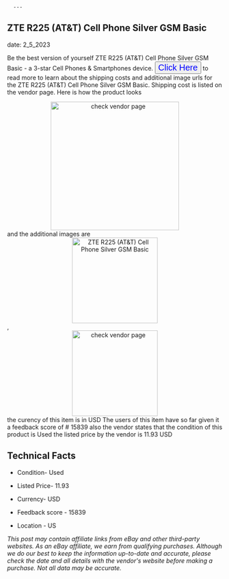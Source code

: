 
      ---
      

 ## ZTE R225 (AT&T) Cell Phone Silver GSM Basic 

 

      

date: 2_5_2023
     

     
      

Be the best version of yourself ZTE R225 (AT&T) Cell Phone Silver GSM Basic - a 3-star Cell Phones & Smartphones device. <button style="font-size:20px;color:blue" onclick="window.location.href = 'https://www.ebay.com/itm/134172514498?hash=item1f3d4e18c2%3Ag%3Ar5gAAOSwdoFi6WG1&mkevt=1&mkcid=1&mkrid=711-53200-19255-0&campid=%253CePNCampaignId%253E&customid=%253CreferenceId%253E&toolid=10049'">Click Here</button> to read more to learn about the shipping costs and additional image urls for the ZTE R225 (AT&T) Cell Phone Silver GSM Basic. Shipping cost is listed on the vendor page. Here is how the product looks <div style="text-align:center;"><img onclick="window.location.href = 'https://www.ebay.com/itm/134172514498?hash=item1f3d4e18c2%3Ag%3Ar5gAAOSwdoFi6WG1&mkevt=1&mkcid=1&mkrid=711-53200-19255-0&campid=%253CePNCampaignId%253E&customid=%253CreferenceId%253E&toolid=10049';" src="https://i.ebayimg.com/thumbs/images/g/r5gAAOSwdoFi6WG1/s-l225.jpg" alt="check vendor page" style="width:300px; height:auto;object-fit:contain;" /></div> and the additional images are <div style="text-align:center;"><img onclick="window.location.href = '$https://www.ebay.com/itm/134172514498?hash=item1f3d4e18c2%3Ag%3Ar5gAAOSwdoFi6WG1&mkevt=1&mkcid=1&mkrid=711-53200-19255-0&campid=%253CePNCampaignId%253E&customid=%253CreferenceId%253E&toolid=10049';" src="https://i.ebayimg.com/images/g/r5gAAOSwdoFi6WG1/s-l1600.jpg" alt="ZTE R225 (AT&T) Cell Phone Silver GSM Basic" style="width:200px; height:auto;object-fit:contain;" /></div>,<div style="text-align:center;"><img onclick="window.location.href = '$https://www.ebay.com/itm/134172514498?hash=item1f3d4e18c2%3Ag%3Ar5gAAOSwdoFi6WG1&mkevt=1&mkcid=1&mkrid=711-53200-19255-0&campid=%253CePNCampaignId%253E&customid=%253CreferenceId%253E&toolid=10049';" src="https://origin-galleryplus.ebayimg.com/ws/web/134172514498_2_0_1/225x225.jpg,https://origin-galleryplus.ebayimg.com/ws/web/134172514498_3_0_1/225x225.jpg" alt="check vendor page" style="width:200px; height:auto;object-fit:contain;"/></div> the curency of this item is in USD The users of this item have so far given it a feedback score of # 15839 also the vendor states that the condition of this product is Used the listed price by the vendor is  11.93 USD


      
      

 ## Technical Facts 



      
      

 - Condition- Used 


      

 - Listed Price- 11.93 


      

 - Currency- USD 


      

 - Feedback score - 15839 


      

 - Location - US 


      
      

*_This post may contain affiliate links from eBay and other third-party websites. As an eBay affiliate, we earn from qualifying purchases. Although we do our best to keep the information up-to-date and accurate, please check the date and all details with the vendor's website before making a purchase. Not all data may be accurate._*



      
      